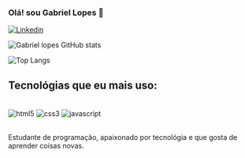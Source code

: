 ### Olá! sou Gabriel Lopes 👋

[![Linkedin](https://img.shields.io/badge/LinkedIn-0077B5?style=for-the-badge&logo=linkedin&logoColor=white)](https://www.linkedin.com/in/gabrielferreeira/)

![Gabriel lopes GitHub stats](https://github-readme-stats.vercel.app/api?username=gabrielferreeira&show_icons=true&theme=dracula)

![Top Langs](https://github-readme-stats.vercel.app/api/top-langs/?username=gabrielferreeira&exclude_repo=github-readme-stats,anuraghazra.github.io)

## Tecnológias que eu mais uso:

<div style="display: inline_block"><br/>
<img src="https://img.shields.io/badge/HTML5-E34F26?style=for-the-badge&logo=html5&logoColor=white" alt="html5" align="center">
<img src="https://img.shields.io/badge/CSS3-1572B6?style=for-the-badge&logo=css3&logoColor=white" alt="css3" align="center">
<img src="https://img.shields.io/badge/JavaScript-F7DF1E?style=for-the-badge&logo=javascript&logoColor=black" alt="javascript" align="center">
</div><br/>

Estudante de programação, apaixonado por tecnológia e que gosta de aprender coisas novas.
